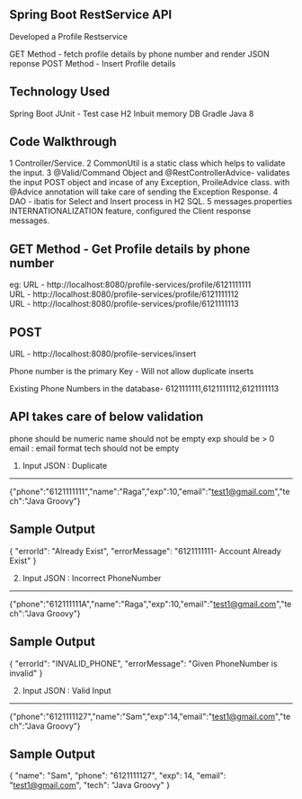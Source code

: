 Spring Boot RestService API
-----------------------------

Developed a Profile Restservice 

GET Method -  fetch profile details by phone number and render JSON reponse
POST Method - Insert Profile details 

Technology Used
----------------

 Spring Boot
 JUnit - Test case
 H2 Inbuit memory DB
 Gradle
 Java 8


Code Walkthrough
-----------------

1 Controller/Service.
2 CommonUtil is a static class which helps to validate the input.
3 @Valid/Command Object  and @RestControllerAdvice- validates the input POST object and incase of any Exception, ProileAdvice class.  with @Advice annotation will take care of sending the Exception Response.
4 DAO - ibatis for Select and Insert process in H2 SQL.
5 messages.properties INTERNATIONALIZATION feature, configured the Client response messages.


GET Method   - Get Profile details by phone number
----------

eg: 
URL - http://localhost:8080/profile-services/profile/6121111111  
URL - http://localhost:8080/profile-services/profile/6121111112  
URL - http://localhost:8080/profile-services/profile/6121111113

POST
----

URL - http://localhost:8080/profile-services/insert

Phone number is the primary Key - Will not allow duplicate inserts

Existing Phone Numbers in the database- 6121111111,6121111112,6121111113 

API takes care of below validation 
------------------------------------

phone should be numeric 
name should not be empty
exp should be > 0
email : email format
tech should not be empty


1) Input JSON :  Duplicate 
------------

{"phone":"6121111111","name":"Raga","exp":10,"email":"test1@gmail.com","tech":"Java Groovy"}


Sample Output
--------------

{
"errorId": "Already Exist",
"errorMessage": "6121111111- Account Already Exist"
}

2) Input JSON :  Incorrect PhoneNumber 
------------

{"phone":"612111111A","name":"Raga","exp":10,"email":"test1@gmail.com","tech":"Java Groovy"}


Sample Output
--------------
 
{
"errorId": "INVALID_PHONE",
"errorMessage": "Given PhoneNumber is invalid"
}

2) Input JSON :   Valid Input
------------

{"phone":"6121111127","name":"Sam","exp":14,"email":"test1@gmail.com","tech":"Java Groovy"}


Sample Output
--------------
 
{
"name": "Sam",
"phone": "6121111127",
"exp": 14,
"email": "test1@gmail.com",
"tech": "Java Groovy"
}
